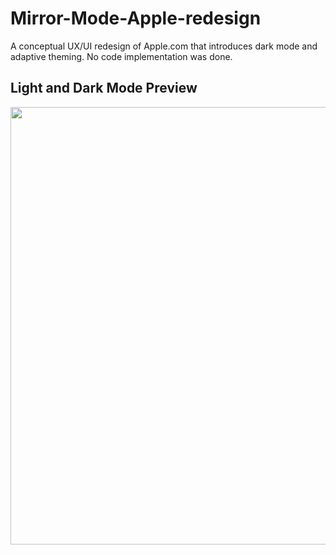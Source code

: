 # Mirror-Mode-Apple-redesign
A conceptual UX/UI redesign of Apple.com that introduces dark mode and adaptive theming.
No code implementation was done.

## Light and Dark Mode Preview
<img src ="Aplle.png" width="700"/>
